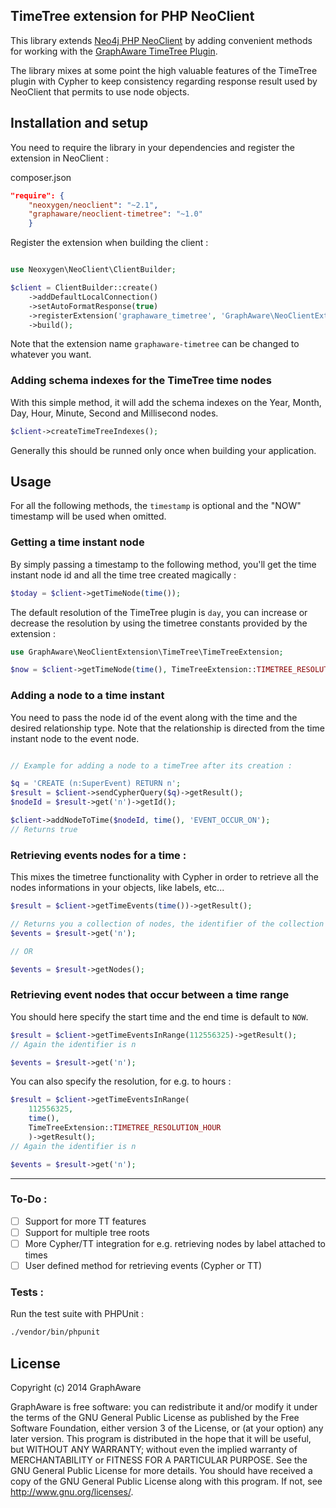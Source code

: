 ## TimeTree extension for PHP NeoClient

This library extends [Neo4j PHP NeoClient](https://github.com/neoxygen/neo4j-neoclient) by adding convenient methods
for working with the [GraphAware TimeTree Plugin](https://github.com/graphaware/neo4j-timetree).

The library mixes at some point the high valuable features of the TimeTree plugin with Cypher to keep consistency regarding
response result used by NeoClient that permits to use node objects.

## Installation and setup

You need to require the library in your dependencies and register the extension in NeoClient :


composer.json

```json
"require": {
    "neoxygen/neoclient": "~2.1",
    "graphaware/neoclient-timetree": "~1.0"
    }
```

Register the extension when building the client :

```php

use Neoxygen\NeoClient\ClientBuilder;

$client = ClientBuilder::create()
    ->addDefaultLocalConnection()
    ->setAutoFormatResponse(true)
    ->registerExtension('graphaware_timetree', 'GraphAware\NeoClientExtension\TimeTree\TimeTreeExtension')
    ->build();
```

Note that the extension name `graphaware-timetree` can be changed to whatever you want.

### Adding schema indexes for the TimeTree time nodes

With this simple method, it will add the schema indexes on the Year, Month, Day, Hour, Minute, Second and Millisecond 
nodes.

```php
$client->createTimeTreeIndexes();
```

Generally this should be runned only once when building your application.


## Usage

For all the following methods, the `timestamp` is optional and the "NOW" timestamp will be used when omitted.

### Getting a time instant node

By simply passing a timestamp to the following method, you'll get the time instant node id and all the time tree
created magically :

```php
$today = $client->getTimeNode(time());
```

The default resolution of the TimeTree plugin is `day`, you can increase or decrease the resolution by using the 
timetree constants provided by the extension :

```php
use GraphAware\NeoClientExtension\TimeTree\TimeTreeExtension;

$now = $client->getTimeNode(time(), TimeTreeExtension::TIMETREE_RESOLUTION_MILLISECOND);
```

### Adding a node to a time instant

You need to pass the node id of the event along with the time and the desired relationship type. Note that 
the relationship is directed from the time instant node to the event node.

```php

// Example for adding a node to a timeTree after its creation :

$q = 'CREATE (n:SuperEvent) RETURN n';
$result = $client->sendCypherQuery($q)->getResult();
$nodeId = $result->get('n')->getId();

$client->addNodeToTime($nodeId, time(), 'EVENT_OCCUR_ON');
// Returns true
```

### Retrieving events nodes for a time :

This mixes the timetree functionality with Cypher in order to retrieve all the nodes informations in your objects, like
labels, etc...

```php
$result = $client->getTimeEvents(time())->getResult();

// Returns you a collection of nodes, the identifier of the collection is "n"
$events = $result->get('n');

// OR

$events = $result->getNodes();
```

### Retrieving event nodes that occur between a time range

You should here specify the start time and the end time is default to `NOW`.

```php
$result = $client->getTimeEventsInRange(112556325)->getResult();
// Again the identifier is n

$events = $result->get('n');
```

You can also specify the resolution, for e.g. to hours :

```php
$result = $client->getTimeEventsInRange(
    112556325, 
    time(), 
    TimeTreeExtension::TIMETREE_RESOLUTION_HOUR
    )->getResult();
// Again the identifier is n

$events = $result->get('n');
```

----

### To-Do :

- [ ] Support for more TT features
- [ ] Support for multiple tree roots
- [ ] More Cypher/TT integration for e.g. retrieving nodes by label attached to times
- [ ] User defined method for retrieving events (Cypher or TT)

### Tests :

Run the test suite with PHPUnit :

```bash
./vendor/bin/phpunit
```

## License

Copyright (c) 2014 GraphAware

GraphAware is free software: you can redistribute it and/or modify it under the terms of the GNU General Public License as published by the Free Software Foundation, 
either version 3 of the License, or (at your option) any later version. This program is distributed in the hope that it will be useful, but WITHOUT ANY WARRANTY; 
without even the implied warranty of MERCHANTABILITY or FITNESS FOR A PARTICULAR PURPOSE. See the GNU General Public License for more details. 
You should have received a copy of the GNU General Public License along with this program. If not, see http://www.gnu.org/licenses/.



